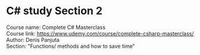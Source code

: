 # C# study Section 2
Course name: Complete C# Masterclass  
Course link: https://www.udemy.com/course/complete-csharp-masterclass/  
Author: Denis Panjuta  
Section: "Functions/ methods and how to save time"  
